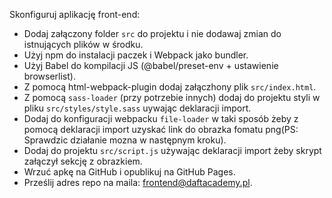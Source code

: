 Skonfiguruj aplikację front-end:

* Dodaj załączony folder `src` do projektu i nie dodawaj zmian do istnujących plików w środku.
* Użyj npm do instalacji paczek i Webpack jako bundler.
* Użyj Babel do kompilacji JS (@babel/preset-env + ustawienie browserlist).
* Z pomocą html-webpack-plugin dodaj załączhony plik `src/index.html`.
* Z pomocą `sass-loader` (przy potrzebie innych) dodaj do projektu styli w pliku `src/styles/style.sass` uywając deklaracji import.
* Dodaj do konfiguracji webpacku `file-loader` w taki sposób żeby z pomocą deklaracji import uzyskać link do obrazka fomatu png(PS: Sprawdzic działanie mozna w następnym kroku).
* Dodaj do projektu `src/script.js` używając deklaracji import żeby skrypt załączył sekcję z obrazkiem.
* Wrzuć apkę na GitHub i opublikuj na GitHub Pages.
* Prześlij adres repo na maila: [frontend@daftacademy.pl](mailto:frontend@daftacademy.pl).
